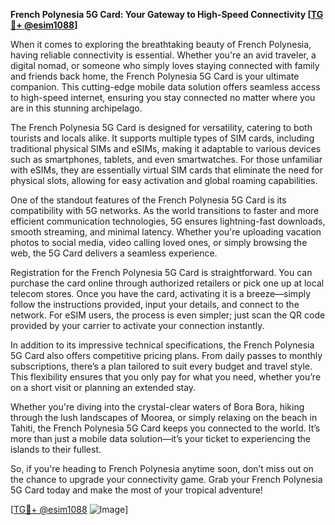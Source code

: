 **French Polynesia 5G Card: Your Gateway to High-Speed Connectivity [[TG💪+ @esim1088](https://t.me/s/esim1088)]**

When it comes to exploring the breathtaking beauty of French Polynesia, having reliable connectivity is essential. Whether you're an avid traveler, a digital nomad, or someone who simply loves staying connected with family and friends back home, the French Polynesia 5G Card is your ultimate companion. This cutting-edge mobile data solution offers seamless access to high-speed internet, ensuring you stay connected no matter where you are in this stunning archipelago.

The French Polynesia 5G Card is designed for versatility, catering to both tourists and locals alike. It supports multiple types of SIM cards, including traditional physical SIMs and eSIMs, making it adaptable to various devices such as smartphones, tablets, and even smartwatches. For those unfamiliar with eSIMs, they are essentially virtual SIM cards that eliminate the need for physical slots, allowing for easy activation and global roaming capabilities. 

One of the standout features of the French Polynesia 5G Card is its compatibility with 5G networks. As the world transitions to faster and more efficient communication technologies, 5G ensures lightning-fast downloads, smooth streaming, and minimal latency. Whether you're uploading vacation photos to social media, video calling loved ones, or simply browsing the web, the 5G Card delivers a seamless experience.

Registration for the French Polynesia 5G Card is straightforward. You can purchase the card online through authorized retailers or pick one up at local telecom stores. Once you have the card, activating it is a breeze—simply follow the instructions provided, input your details, and connect to the network. For eSIM users, the process is even simpler; just scan the QR code provided by your carrier to activate your connection instantly.

In addition to its impressive technical specifications, the French Polynesia 5G Card also offers competitive pricing plans. From daily passes to monthly subscriptions, there’s a plan tailored to suit every budget and travel style. This flexibility ensures that you only pay for what you need, whether you’re on a short visit or planning an extended stay.

Whether you're diving into the crystal-clear waters of Bora Bora, hiking through the lush landscapes of Moorea, or simply relaxing on the beach in Tahiti, the French Polynesia 5G Card keeps you connected to the world. It’s more than just a mobile data solution—it’s your ticket to experiencing the islands to their fullest.

So, if you're heading to French Polynesia anytime soon, don’t miss out on the chance to upgrade your connectivity game. Grab your French Polynesia 5G Card today and make the most of your tropical adventure! 

[[TG💪+ @esim1088](https://t.me/s/esim1088) ![Image](https://i.postimg.cc/Y0z9fWf4/image.png)]